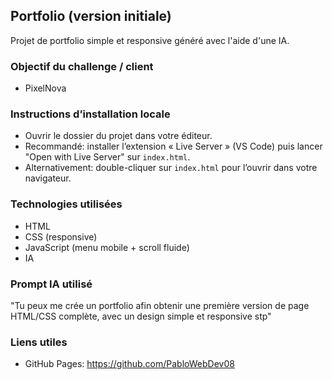 ## Portfolio (version initiale)

Projet de portfolio simple et responsive généré avec l'aide d'une IA.

### Objectif du challenge / client

- PixelNova

### Instructions d’installation locale

- Ouvrir le dossier du projet dans votre éditeur.
- Recommandé: installer l’extension « Live Server » (VS Code) puis lancer "Open with Live Server" sur `index.html`.
- Alternativement: double-cliquer sur `index.html` pour l’ouvrir dans votre navigateur.

### Technologies utilisées

- HTML
- CSS (responsive)
- JavaScript (menu mobile + scroll fluide)
- IA

### Prompt IA utilisé

"Tu peux me crée un portfolio afin obtenir une première version de page HTML/CSS complète, avec un design simple et responsive stp"

### Liens utiles

- GitHub Pages: https://github.com/PabloWebDev08

